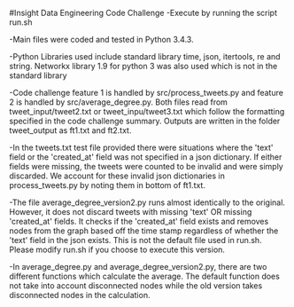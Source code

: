 #Insight Data Engineering Code Challenge
-Execute by running the script run.sh

-Main files were coded and tested in Python 3.4.3.

-Python Libraries used include standard library time, json, itertools, re and string. Networkx library 1.9 for python 3 was also used which is not in the standard library

-Code challenge feature 1 is handled by src/process_tweets.py and feature 2 is handled by src/average_degree.py. Both files read from tweet_input/tweet2.txt or tweet_inpu/tweet3.txt which follow the formatting specified in the code challenge summary. Outputs are written in the folder tweet_output as ft1.txt and ft2.txt.

-In the tweets.txt test file provided there were situations where the 'text' field or the 'created_at' field was not specified in a json dictionary. If either fields were missing, the tweets were counted to be invalid and were simply discarded. We account for these invalid json dictionaries in process_tweets.py by noting them in bottom of ft1.txt. 

-The file average_degree_version2.py runs almost identically to the original. However, it does not discard tweets with missing 'text' OR missing 'created_at' fields. It checks if the 'created_at' field exists and removes nodes from the graph based off the time stamp regardless of whether the 'text' field in the json exists. This is not the default file used in run.sh. Please modify run.sh if you choose to execute this version.

-In average_degree.py and average_degree_version2.py, there are two different functions which calculate the average. The default function does not take into account disconnected nodes while the old version takes disconnected nodes in the calculation.



